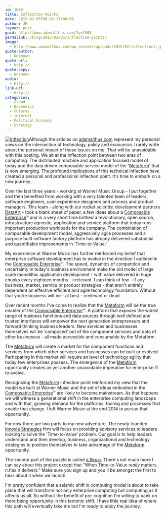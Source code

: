 ```yaml
---
id: 1003
title: Inflection Points
date: 2015-02-05T00:26:15+00:00
author: JM
layout: post
guid: http://www.adamalthus.com/?p=1003
permalink: /blog/2015/02/05/inflection-points/
image:
  - http://www.adamalthus.com/wp-content/uploads/2015/02/inflection2.jpg
quote-author:
  - Unknown
quote-url:
  - http://
quote-copy:
  - Unknown
audio:
  - http://
link-url:
  - http://
categories:
  - Cloud
  - Economics
  - Futures
  - internet
  - Political Economy
  - Strategy
---
```

[<img class="alignleft  wp-image-1006" src="http://i0.wp.com/www.adamalthus.com/wp-content/uploads/2015/02/inflection1.jpg?resize=270%2C272" alt="inflection" data-recalc-dims="1" />](http://i0.wp.com/www.adamalthus.com/wp-content/uploads/2015/02/inflection1.jpg)Although the articles on <a href="http://adamalathus.com" target="_blank">adamalthus.com</a> represent my personal views on the intersection of technology, policy and economics I rarely write about the personal impact of these issues on me. That will be unavoidable with this posting. We sit at the inflection point between two eras of computing: The distributed machine and application focused model of today and the data driven composable service model of the '<a href="http://www.adamalthus.com/blog/2015/01/08/the-metaform-the-platform-of-everything/" target="_blank">Metaform</a>' that is now emerging. The profound implications of this technical inflection have created a personal and professional inflection point. It's time to embark on a new journey&hellip;<!--excerpt-->

Over the last three years - working at Warner Music Group - I put together and then benefited from working with a very talented team of leaders, software engineers, user experience designers and process and product managers. This team - along with our rocket scientist development partners <a href="http://www.dataart.com/" target="_blank">DataArt</a> - took a blank sheet of paper, a few ideas about a <a href="http://www.adamalthus.com/blog/2013/04/04/the-composable-enterprise/" target="_blank">Composable Enterprise</a>&trade; and in a very short time birthed a revolutionary, open source, infrastructure agnostic, application and service platform that today runs important production workloads for the company. The combination of composable development model, aggressively agile processes and a purpose built software factory platform has already delivered substantial and quantifiable improvements in 'Time-to-Value.'

My experience at Warner Music has further reinforced my belief that enterprise software development has to evolve in the direction I outlined in the <a href="http://www.adamalthus.com/blog/2013/04/04/the-composable-enterprise/" target="_blank">Composable Enterprise</a>&trade;. The speed, dynamics of competition and uncertainty in today's business environment make the old model of large scale monolithic application development - with value delivered in huge chunks every eighteen months - irrelevant. I can think of few - if any - business, market, service or product strategies - that aren't entirely dependent an effective efficient and agile technology foundation. Without that you're business will be - at best - irrelevant or dead.

Over recent months I've come to realize that the <a href="http://www.adamalthus.com/blog/2015/01/08/the-metaform-the-platform-of-everything/" target="_blank">Metaform</a> will be the true enabler of the <a href="http://www.adamalthus.com/blog/2013/04/04/the-composable-enterprise/" target="_blank">Composable Enterprise</a>&trade;. A platform that exposes the widest range of business functions and data sources through well defined and trusted interfaces will empower the next generation entrepreneurs and forward thinking business leaders. New services and businesses themselves will be 'composed' out of the component services and data of other businesses - all made accessible and consumable by the Metaform.

The <a href="http://www.adamalthus.com/blog/2015/01/08/the-metaform-the-platform-of-everything/" target="_blank">Metaform</a> will create a market for the component functions and services from which other services and businesses can be built or evolved. Particpating in this market will require an level of technology agility that today few enterprises possess. The emergence of the <a href="http://www.adamalthus.com/blog/2015/01/08/the-metaform-the-platform-of-everything/" target="_blank">Metaform</a> opportunity creates an yet another unavoidable imperative for enterprise IT to evolve.

Recognizing the <a href="http://www.adamalthus.com/blog/2015/01/08/the-metaform-the-platform-of-everything/" target="_blank">Metaform</a> inflection point reinforced my view that the model we built at Warner Music and the set of ideas embodied in the <a href="http://www.adamalthus.com/blog/2013/04/04/the-composable-enterprise/" target="_blank">Composable Enterprise</a>&trade; are likely to become mainstream. As that happens we will witness a generational shift in the enterprise computing landscape and with that, growing demand for the platforms, tooling and processes that enable that change. I left Warner Music at the end 2014 to pursue that opportunity.

For now there are two parts to my new adventure. The newly founded <a href="http://innoviastrategies.com" target="_blank">Innovia Strategies</a> firm will focus on providing advisory services to leaders looking to solve the 'Time-to-Value' problem. Our goal is to help leaders understand and then develop, business, organizational and technology strategies to position themselves to take advantage of the <a href="http://www.adamalthus.com/blog/2015/01/08/the-metaform-the-platform-of-everything/" target="_blank">Metaform</a> opportunity.

The second part of the puzzle is called <a href="http://nflexn.com/" target="_blank">n.flex.n</a>. There's not much more I can say about this project except that "When Time-to-Value _really_ matters, n.flex.n delivers." Make sure you sign up and you'll be amongst the first to hear about it when we launch.

I'm pretty confident that a seismic shift in computing model is about to take place that will transform not only enterprise computing but computing as it affects us all. So without the benefit of pre-cognition I'm willing to bank on there being opportunity in this tectonic shift. I have little real idea of where this path will eventually take me but I'm ready to enjoy the journey.

